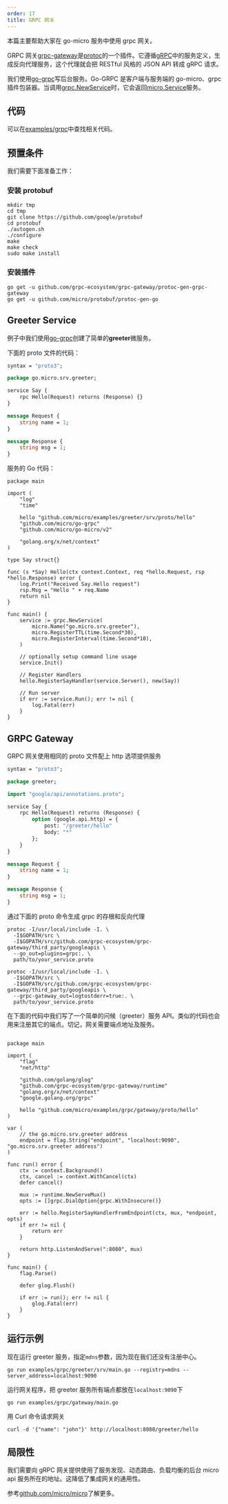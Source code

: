 ```yaml
---
order: 17
title: GRPC 网关
---
```


本篇主要帮助大家在 go-micro 服务中使用 grpc 网关。

GRPC 网关[grpc-gateway](https://github.com/grpc-ecosystem/grpc-gateway)是[protoc](http://github.com/google/protobuf)的一个插件。它遵循[gRPC](http://github.com/grpc/grpc-common)中的服务定义，生成反向代理服务，这个代理就会把 RESTful 风格的 JSON API 转成 gRPC 请求。

我们使用[go-grpc](https://github.com/micro/go-grpc)写后台服务。Go-GRPC 是客户端与服务端的 go-micro、grpc 插件包装器。当调用[grpc.NewService](https://godoc.org/github.com/micro/go-grpc#NewService)时，它会返回[micro.Service](https://pkg.go.dev/github.com/micro/go-micro/v2#Service)服务。

## 代码

可以在[examples/grpc](https://github.com/micro/examples/tree/master/grpc)中查找相关代码。

## 预置条件

我们需要下面准备工作：

### 安装 protobuf

```
mkdir tmp
cd tmp
git clone https://github.com/google/protobuf
cd protobuf
./autogen.sh
./configure
make
make check
sudo make install
```

### 安装插件

```
go get -u github.com/grpc-ecosystem/grpc-gateway/protoc-gen-grpc-gateway
go get -u github.com/micro/protobuf/protoc-gen-go
```

## Greeter Service

例子中我们使用[go-grpc](https://github.com/micro/go-grpc)创建了简单的**greeter**微服务。

下面的 proto 文件的代码：

```proto
syntax = "proto3";

package go.micro.srv.greeter;

service Say {
	rpc Hello(Request) returns (Response) {}
}

message Request {
	string name = 1;
}

message Response {
	string msg = 1;
}
```

服务的 Go 代码：

```
package main

import (
	"log"
	"time"

	hello "github.com/micro/examples/greeter/srv/proto/hello"
	"github.com/micro/go-grpc"
	"github.com/micro/go-micro/v2"

	"golang.org/x/net/context"
)

type Say struct{}

func (s *Say) Hello(ctx context.Context, req *hello.Request, rsp *hello.Response) error {
	log.Print("Received Say.Hello request")
	rsp.Msg = "Hello " + req.Name
	return nil
}

func main() {
	service := grpc.NewService(
		micro.Name("go.micro.srv.greeter"),
		micro.RegisterTTL(time.Second*30),
		micro.RegisterInterval(time.Second*10),
	)

	// optionally setup command line usage
	service.Init()

	// Register Handlers
	hello.RegisterSayHandler(service.Server(), new(Say))

	// Run server
	if err := service.Run(); err != nil {
		log.Fatal(err)
	}
}
```

## GRPC Gateway

GRPC 网关使用相同的 proto 文件配上 http 选项提供服务

```proto
syntax = "proto3";

package greeter;

import "google/api/annotations.proto";

service Say {
	rpc Hello(Request) returns (Response) {
		option (google.api.http) = {
			post: "/greeter/hello"
			body: "*"
		};
	}
}

message Request {
	string name = 1;
}

message Response {
	string msg = 1;
}
```

通过下面的 proto 命令生成 grpc 的存根和反向代理

```
protoc -I/usr/local/include -I. \
  -I$GOPATH/src \
  -I$GOPATH/src/github.com/grpc-ecosystem/grpc-gateway/third_party/googleapis \
  --go_out=plugins=grpc:. \
  path/to/your_service.proto
```

```
protoc -I/usr/local/include -I. \
  -I$GOPATH/src \
  -I$GOPATH/src/github.com/grpc-ecosystem/grpc-gateway/third_party/googleapis \
  --grpc-gateway_out=logtostderr=true:. \
  path/to/your_service.proto
```

在下面的代码中我们写了一个简单的问候（greeter）服务 API。类似的代码也会用来注册其它的端点。切记，网关需要端点地址及服务。

```

package main

import (
	"flag"
	"net/http"

	"github.com/golang/glog"
	"github.com/grpc-ecosystem/grpc-gateway/runtime"
	"golang.org/x/net/context"
	"google.golang.org/grpc"

	hello "github.com/micro/examples/grpc/gateway/proto/hello"
)

var (
	// the go.micro.srv.greeter address
	endpoint = flag.String("endpoint", "localhost:9090", "go.micro.srv.greeter address")
)

func run() error {
	ctx := context.Background()
	ctx, cancel := context.WithCancel(ctx)
	defer cancel()

	mux := runtime.NewServeMux()
	opts := []grpc.DialOption{grpc.WithInsecure()}

	err := hello.RegisterSayHandlerFromEndpoint(ctx, mux, *endpoint, opts)
	if err != nil {
		return err
	}

	return http.ListenAndServe(":8080", mux)
}

func main() {
	flag.Parse()

	defer glog.Flush()

	if err := run(); err != nil {
		glog.Fatal(err)
	}
}
```

## 运行示例

现在运行 greeter 服务，指定`mdns`参数，因为现在我们还没有注册中心。

```
go run examples/grpc/greeter/srv/main.go --registry=mdns --server_address=localhost:9090
```

运行网关程序，把 greeter 服务所有端点都放在`localhost:9090`下

```
go run examples/grpc/gateway/main.go
```

用 Curl 命令请求网关

```
curl -d '{"name": "john"}' http://localhost:8080/greeter/hello
```

## 局限性

我们需要向 gRPC 网关提供使用了服务发现、动态路由、负载均衡的后台 micro api 服务所在的地址。这降低了集成网关的通用性。

参考[github.com/micro/micro](https://github.com/micro/micro)了解更多。
